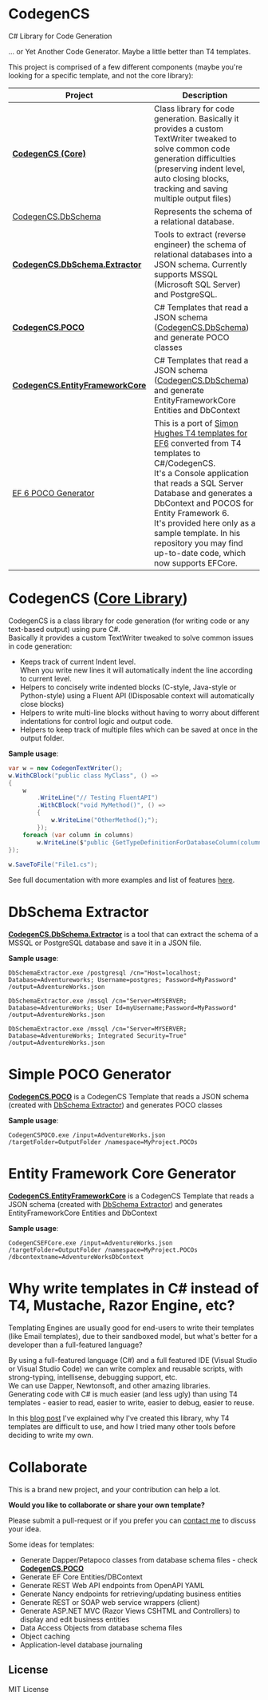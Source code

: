 # CodegenCS
C# Library for Code Generation

... or Yet Another Code Generator. Maybe a little better than T4 templates.

This project is comprised of a few different components (maybe you're looking for a specific template, and not the core library):

Project | Description
------------ | -------------
[**CodegenCS (Core)**](https://github.com/Drizin/CodegenCS/tree/master/src/CodegenCS) | Class library for code generation. Basically it provides a custom TextWriter tweaked to solve common code generation difficulties (preserving indent level, auto closing blocks, tracking and saving multiple output files)
[CodegenCS.DbSchema](https://github.com/Drizin/CodegenCS/tree/master/src/CodegenCS.DbSchema) | Represents the schema of a relational database.
[**CodegenCS.DbSchema.Extractor**](https://github.com/Drizin/CodegenCS/tree/master/src/CodegenCS.DbSchema.Extractor) | Tools to extract (reverse engineer) the schema of relational databases into a JSON schema. Currently supports MSSQL (Microsoft SQL Server) and PostgreSQL. 
[**CodegenCS.POCO**](https://github.com/Drizin/CodegenCS/tree/master/src/CodegenCS.POCO) | C# Templates that read a JSON schema ([CodegenCS.DbSchema](https://github.com/Drizin/CodegenCS/tree/master/src/CodegenCS.DbSchema)) and generate POCO classes
[**CodegenCS.EntityFrameworkCore**](https://github.com/Drizin/CodegenCS/tree/master/src/CodegenCS.POCO) | C# Templates that read a JSON schema ([CodegenCS.DbSchema](https://github.com/Drizin/CodegenCS/tree/master/src/CodegenCS.EntityFrameworkCore)) and generate EntityFrameworkCore Entities and DbContext
[EF 6 POCO Generator](https://github.com/Drizin/CodegenCS/tree/master/src/Templates/EF6-POCO-Generator) | This is a port of [Simon Hughes T4 templates for EF6](https://github.com/sjh37/EntityFramework-Reverse-POCO-Code-First-Generator) converted from T4 templates to C#/CodegenCS. <br/>  It's a Console application that reads a SQL Server Database and generates a DbContext and POCOS for Entity Framework 6. <br/> It's provided here only as a sample template. In his repository you may find up-to-date code, which now supports EFCore.


# CodegenCS ([Core Library](https://github.com/Drizin/CodegenCS/tree/master/src/CodegenCS))

CodegenCS is a class library for code generation (for writing code or any text-based output) using pure C#.  
Basically it provides a custom TextWriter tweaked to solve common issues in code generation:
- Keeps track of current Indent level.  
  When you write new lines it will automatically indent the line according to current level. 
- Helpers to concisely write indented blocks (C-style, Java-style or Python-style) using a Fluent API
  (IDisposable context will automatically close blocks)
- Helpers to write multi-line blocks without having to worry about different indentations for control logic and output code.
- Helpers to keep track of multiple files which can be saved at once in the output folder.

**Sample usage**:

```cs
var w = new CodegenTextWriter();
w.WithCBlock("public class MyClass", () =>
{
    w
        .WriteLine("// Testing FluentAPI")
        .WithCBlock("void MyMethod()", () =>
        {
            w.WriteLine("OtherMethod();");
        });
    foreach (var column in columns)
        w.WriteLine($"public {GetTypeDefinitionForDatabaseColumn(column)} {propertyName} {{ get; set; }}");
});
    
w.SaveToFile("File1.cs"); 
```

See full documentation with more examples and list of features [here](https://github.com/Drizin/CodegenCS/tree/master/src/CodegenCS).

# DbSchema Extractor

[**CodegenCS.DbSchema.Extractor**](https://github.com/Drizin/CodegenCS/tree/master/src/CodegenCS.DbSchema.Extractor) is a tool that can extract the schema of a MSSQL or PostgreSQL database and save it in a JSON file.  

**Sample usage**:

```
DbSchemaExtractor.exe /postgresql /cn="Host=localhost; Database=Adventureworks; Username=postgres; Password=MyPassword" /output=AdventureWorks.json
```

```
DbSchemaExtractor.exe /mssql /cn="Server=MYSERVER; Database=AdventureWorks; User Id=myUsername;Password=MyPassword" /output=AdventureWorks.json
```

```
DbSchemaExtractor.exe /mssql /cn="Server=MYSERVER; Database=AdventureWorks; Integrated Security=True" /output=AdventureWorks.json
```

# Simple POCO Generator

[**CodegenCS.POCO**](https://github.com/Drizin/CodegenCS/tree/master/src/CodegenCS.POCO) is a CodegenCS Template that reads a JSON schema (created with [DbSchema Extractor](https://github.com/Drizin/CodegenCS/tree/master/src/CodegenCS.DbSchema.Extractor)) and generates POCO classes

**Sample usage**:

```
CodegenCSPOCO.exe /input=AdventureWorks.json /targetFolder=OutputFolder /namespace=MyProject.POCOs
```

# Entity Framework Core Generator

[**CodegenCS.EntityFrameworkCore**](https://github.com/Drizin/CodegenCS/tree/master/src/CodegenCS.EntityFrameworkCore) is a CodegenCS Template that reads a JSON schema (created with [DbSchema Extractor](https://github.com/Drizin/CodegenCS/tree/master/src/CodegenCS.DbSchema.Extractor)) and generates EntityFrameworkCore Entities and DbContext

**Sample usage**:

```
CodegenCSEFCore.exe /input=AdventureWorks.json /targetFolder=OutputFolder /namespace=MyProject.POCOs /dbcontextname=AdventureWorksDbContext
```



# Why write templates in C# instead of T4, Mustache, Razor Engine, etc?

Templating Engines are usually good for end-users to write their templates (like Email templates), due to their sandboxed model, but what's better for a developer than a full-featured language?

By using a full-featured language (C#) and a full featured IDE (Visual Studio or Visual Studio Code) we can write complex and reusable scripts, with strong-typing, intellisense, debugging support, etc.  
We can use Dapper, Newtonsoft, and other amazing libraries.  
Generating code with C# is much easier (and less ugly) than using T4 templates - easier to read, easier to write, easier to debug, easier to reuse.  

In this [blog post](http://drizin.io/yet-another-code-generator/) I've explained why I've created this library, why T4 templates are difficult to use, and how I tried many other tools before deciding to write my own.


# Collaborate

This is a brand new project, and your contribution can help a lot.  

**Would you like to collaborate or share your own template?**  

Please submit a pull-request or if you prefer you can [contact me](http://drizin.io/pages/Contact/) to discuss your idea.


Some ideas for templates:
- Generate Dapper/Petapoco classes from database schema files - check [**CodegenCS.POCO**](https://github.com/Drizin/CodegenCS/tree/master/src/CodegenCS.POCO)
- Generate EF Core Entities/DBContext
- Generate REST Web API endpoints from OpenAPI YAML
- Generate Nancy endpoints for retrieving/updating business entities
- Generate REST or SOAP web service wrappers (client)
- Generate ASP.NET MVC (Razor Views CSHTML and Controllers) to display and edit business entities
- Data Access Objects from database schema files
- Object caching
- Application-level database journaling




## License
MIT License
